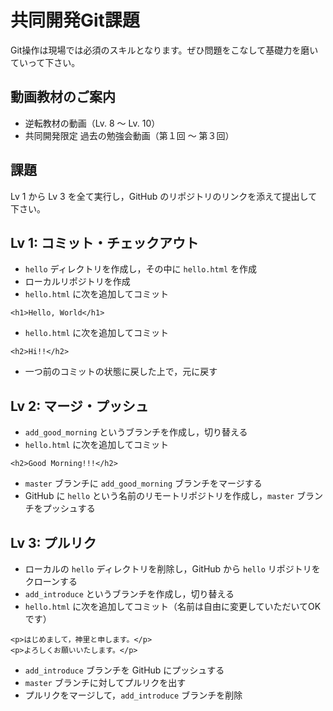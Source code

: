 # 共同開発Git課題
Git操作は現場では必須のスキルとなります。ぜひ問題をこなして基礎力を磨いていって下さい。

## 動画教材のご案内

- 逆転教材の動画（Lv. 8 〜 Lv. 10）
- 共同開発限定 過去の勉強会動画（第１回 〜 第３回）

## 課題

Lv 1 から Lv 3 を全て実行し，GitHub のリポジトリのリンクを添えて提出して下さい。

## Lv 1: コミット・チェックアウト

- `hello` ディレクトリを作成し，その中に `hello.html` を作成
- ローカルリポジトリを作成
- `hello.html` に次を追加してコミット

```
<h1>Hello, World</h1>
```

- `hello.html` に次を追加してコミット

```
<h2>Hi!!</h2>
```

- 一つ前のコミットの状態に戻した上で，元に戻す

## Lv 2: マージ・プッシュ

- `add_good_morning` というブランチを作成し，切り替える
- `hello.html` に次を追加してコミット

```
<h2>Good Morning!!!</h2>
```

- `master` ブランチに `add_good_morning` ブランチをマージする
- GitHub に `hello` という名前のリモートリポジトリを作成し，`master` ブランチをプッシュする

## Lv 3: プルリク

- ローカルの `hello` ディレクトリを削除し，GitHub から `hello` リポジトリをクローンする
- `add_introduce` というブランチを作成し，切り替える
- `hello.html` に次を追加してコミット（名前は自由に変更していただいてOKです）

```
<p>はじめまして，神里と申します。</p>
<p>よろしくお願いいたします。</p>
```

- `add_introduce` ブランチを GitHub にプッシュする
- `master` ブランチに対してプルリクを出す
- プルリクをマージして，`add_introduce` ブランチを削除